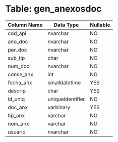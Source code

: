 # Table: gen_anexosdoc

| Column Name | Data Type | Nullable |
|-------------|-----------|----------|
| cod_apl | nvarchar | NO |
| ano_doc | nvarchar | NO |
| per_doc | nvarchar | NO |
| sub_tip | char | NO |
| num_doc | nvarchar | NO |
| conse_anx | int | NO |
| fecha_anx | smalldatetime | YES |
| descrip | char | YES |
| id_uniq | uniqueidentifier | NO |
| doc_anx | varbinary | YES |
| tip_anx | varchar | NO |
| nom_anx | varchar | NO |
| usuario | nvarchar | NO |
